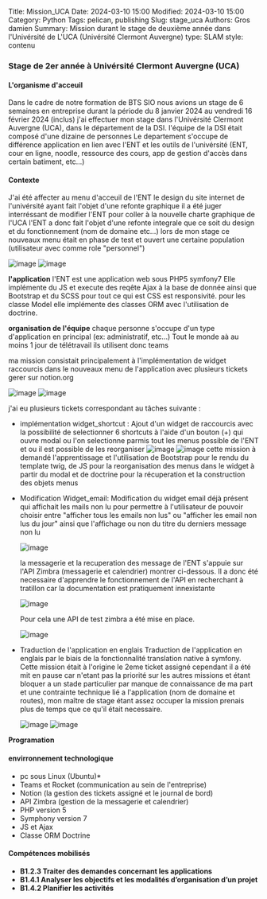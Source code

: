 Title: Mission_UCA
Date: 2024-03-10 15:00
Modified: 2024-03-10 15:00
Category: Python
Tags: pelican, publishing
Slug: stage_uca
Authors: Gros damien
Summary: Mission durant le stage de deuxième année dans l'Univérsité de L'UCA (Univérsité Clermont Auvergne)
type: SLAM
style: contenu

### Stage de 2er année à Univérsité Clermont Auvergne (UCA)

#### L'organisme d'acceuil

Dans le cadre de notre formation de BTS SIO nous avions un stage de 6 semaines en entreprise durant la période du 8 janvier 2024 au vendredi 16 février 2024 (inclus)
j'ai effectuer mon stage dans l'Univérsité Clermont Auvergne (UCA), dans le département de la DSI.
l'équipe de la DSI était composé d'une dizaine de personnes 
Le departement s'occupe de différence application en lien avec l'ENT et les outils de l'univérsité (ENT, cour en ligne, noodle, ressource des cours, app de gestion d'accès dans certain batiment, etc...)

#### Contexte 

J'ai été affecter au menu d'acceuil de l'ENT
le design du site internet de l'univérsité ayant fait l'objet d'une refonte graphique il a été juger interréssant de modifier l'ENT pour coller à la nouvelle charte graphique de l'UCA
l'ENT a donc fait l'objet d'une refonte integrale que ce soit du design et du fonctionnement (nom de domaine etc...)
lors de mon stage ce nouveaux menu était en phase de test et ouvert une certaine population (utilisateur avec comme role "personnel")

![image](../themes/mon-theme-pelican/static/images/stage_uca/maquette_web.png)
![image](../themes/mon-theme-pelican/static/images/stage_uca/current_dashboard.png)

**l'application**
l'ENT est une application web sous PHP5 symfony7
Elle implémente du JS et execute des reqête Ajax à la base de donnée ainsi que Bootstrap et du SCSS pour tout ce qui est CSS est responsivité.
pour les classe Model elle implémente des classes ORM avec l'utilisation de doctrine.

**organisation de l'équipe**
chaque personne s'occupe d'un type d'application en principal (ex: administratif, etc...)
Tout le monde aà au moins 1 jour de télétravail ils utilisent donc teams

ma mission consistait principalement à l'implémentation de widget raccourcis dans le nouveaux menu de l'application avec plusieurs tickets gerer sur notion.org

![image](../themes/mon-theme-pelican/static/images/stage_uca/notions.png)
![image](../themes/mon-theme-pelican/static/images/stage_uca/notions2.png)

j'ai eu plusieurs tickets correspondant au tâches suivante :
- implémentation widget_shortcut :
    Ajout d'un widget de raccourcis avec la possibilité de selectionner 6 shortcuts à l'aide d'un bouton (+) qui ouvre modal ou l'on selectionne parmis tout les menus possible de l'ENT et ou il est possible de les reorganiser
    ![image](../themes/mon-theme-pelican/static/images/stage_uca/shortcut/menu_customization.png)
    ![image](../themes/mon-theme-pelican/static/images/stage_uca/shortcut/customization-shortcuts_modal.png)
    cette mission à demandé l'apprentissage et l'utilisation de Bootstrap pour le rendu du template twig, de JS pour la reorganisation des menus dans le widget à partir du modal et de doctrine pour la récuperation et la construction des objets menus

- Modification Widget_email:
    Modification du widget email déjà présent qui affichait les mails non lu pour permettre à l'utilisateur de pouvoir choisir entre "afficher tous les emails non lus" ou "afficher les email non lus du jour" ainsi que l'affichage ou non du titre du derniers message non lu
    
    ![image](../themes/mon-theme-pelican/static/images/stage_uca/email/menu_widget_email.png)
    
    la messagerie et la recuperation des message de l'ENT s'appuie sur l'API Zimbra (messagerie et calendrier) montrer ci-dessous. Il a donc été necessaire d'apprendre le fonctionnement de l'API en recherchant à tratillon car la documentation est pratiquement innexistante
    
    ![image](../themes/mon-theme-pelican/static/images/stage_uca/email/apizimbra.png)

    Pour cela une API de test zimbra a été mise en place.

    ![image](../themes/mon-theme-pelican/static/images/stage_uca/email/apizimbra_test.png)

- Traduction de l'application en englais
    Traduction de l'application en englais par le biais de la fonctionnalité translation native à symfony.
    Cette mission était à l'origine le 2eme ticket assigné cependant il a été mit en pause car n'etant pas la priorité sur les autres missions et étant bloquer a un stade particulier par manque de connaissance de ma part et une contrainte technique lié a l'application (nom de domaine et routes), mon maître de stage étant assez occuper la mission prenais plus de temps que ce qu'il était necessaire.

    ![image](../themes/mon-theme-pelican/static/images/stage_uca/translation/menu-en.png)
    ![image](../themes/mon-theme-pelican/static/images/stage_uca/translation/email.twig-translation.png) 


**Programation**  

#### envirronnement technologique

- pc sous Linux (Ubuntu)*
- Teams et Rocket (communication au sein de l'entreprise)
- Notion (la gestion des tickets assigné et le journal de bord)
- API Zimbra (gestion de la messagerie et calendrier)
- PHP version 5
- Symphony version 7
- JS et Ajax
- Classe ORM Doctrine

#### Compétences mobilisés

- **B1.2.3 Traiter des demandes concernant les applications**
- **B1.4.1 Analyser les objectifs et les modalités d’organisation d’un projet**
- **B1.4.2 Planifier les activités**

